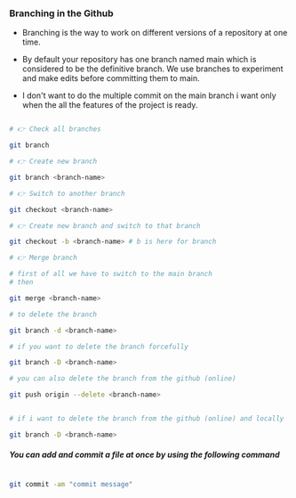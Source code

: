 ### Branching in the Github

- Branching is the way to work on different versions of a repository at one time.

- By default your repository has one branch named main which is considered to be the definitive branch. We use branches to experiment and make edits before committing them to main.

- I don't want to do the multiple commit on the main branch i want only when the all the features of the project is ready.

```bash

# 👉 Check all branches

git branch

# 👉 Create new branch

git branch <branch-name>

# 👉 Switch to another branch

git checkout <branch-name>

# 👉 Create new branch and switch to that branch

git checkout -b <branch-name> # b is here for branch

# 👉 Merge branch

# first of all we have to switch to the main branch
# then

git merge <branch-name>

# to delete the branch

git branch -d <branch-name>

# if you want to delete the branch forcefully

git branch -D <branch-name>

# you can also delete the branch from the github (online)

git push origin --delete <branch-name>


# if i want to delete the branch from the github (online) and locally

git branch -D <branch-name>

```

##### You can add and commit a file at once by using the following command

```bash

git commit -am "commit message"

```
